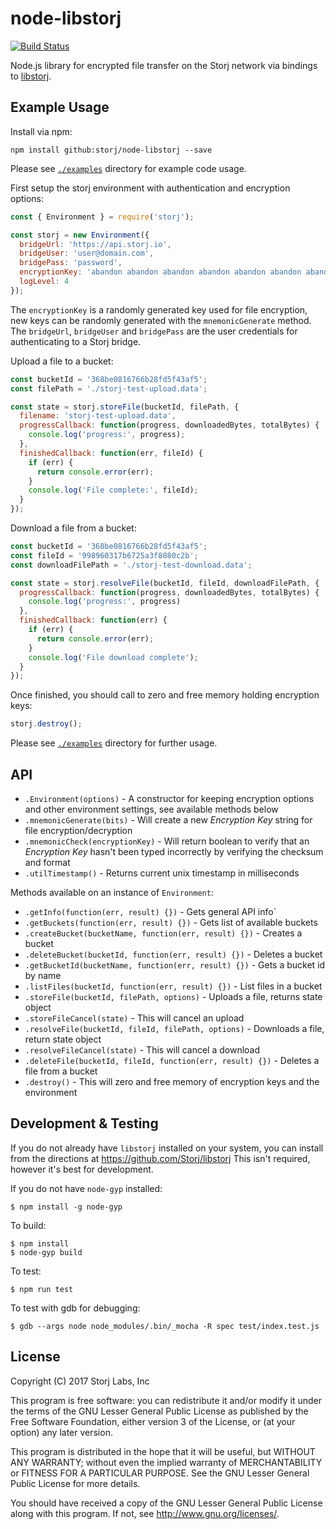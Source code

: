# node-libstorj

[![Build Status](https://travis-ci.org/Storj/node-libstorj.svg?branch=master)](https://travis-ci.org/Storj/node-libstorj)

Node.js library for encrypted file transfer on the Storj network via bindings to [libstorj](https://github.com/Storj/libstorj).

## Example Usage

Install via npm:
```
npm install github:storj/node-libstorj --save
```

Please see [`./examples`](/examples) directory for example code usage.

First setup the storj environment with authentication and encryption options:

```js
const { Environment } = require('storj');

const storj = new Environment({
  bridgeUrl: 'https://api.storj.io',
  bridgeUser: 'user@domain.com',
  bridgePass: 'password',
  encryptionKey: 'abandon abandon abandon abandon abandon abandon abandon abandon abandon abandon abandon about',
  logLevel: 4
});
```

The `encryptionKey` is a randomly generated key used for file encryption, new keys can be randomly generated with the `mnemonicGenerate` method. The `bridgeUrl`, `bridgeUser` and `bridgePass` are the user credentials for authenticating to a Storj bridge.

Upload a file to a bucket:
```js
const bucketId = '368be0816766b28fd5f43af5';
const filePath = './storj-test-upload.data';

const state = storj.storeFile(bucketId, filePath, {
  filename: 'storj-test-upload.data',
  progressCallback: function(progress, downloadedBytes, totalBytes) {
    console.log('progress:', progress);
  },
  finishedCallback: function(err, fileId) {
    if (err) {
      return console.error(err);
    }
    console.log('File complete:', fileId);
  }
});

```

Download a file from a bucket:

```js
const bucketId = '368be0816766b28fd5f43af5';
const fileId = '998960317b6725a3f8080c2b';
const downloadFilePath = './storj-test-download.data';

const state = storj.resolveFile(bucketId, fileId, downloadFilePath, {
  progressCallback: function(progress, downloadedBytes, totalBytes) {
    console.log('progress:', progress)
  },
  finishedCallback: function(err) {
    if (err) {
      return console.error(err);
    }
    console.log('File download complete');
  }
});
```

Once finished, you should call to zero and free memory holding encryption keys:

```js
storj.destroy();
```

Please see [`./examples`](/examples) directory for further usage.

## API

- `.Environment(options)` - A constructor for keeping encryption options and other environment settings, see available methods below
- `.mnemonicGenerate(bits)` - Will create a new *Encryption Key* string for file encryption/decryption
- `.mnemonicCheck(encryptionKey)` - Will return boolean to verify that an *Encryption Key* hasn't been typed incorrectly by verifying the checksum and format
- `.utilTimestamp()` - Returns current unix timestamp in milliseconds

Methods available on an instance of `Environment`:

- `.getInfo(function(err, result) {})` - Gets general API info`
- `.getBuckets(function(err, result) {})` - Gets list of available buckets
- `.createBucket(bucketName, function(err, result) {})` - Creates a bucket
- `.deleteBucket(bucketId, function(err, result) {})` - Deletes a bucket
- `.getBucketId(bucketName, function(err, result) {})` - Gets a bucket id by name
- `.listFiles(bucketId, function(err, result) {})` - List files in a bucket
- `.storeFile(bucketId, filePath, options)` - Uploads a file, returns state object
- `.storeFileCancel(state)` - This will cancel an upload
- `.resolveFile(bucketId, fileId, filePath, options)` - Downloads a file, return state object
- `.resolveFileCancel(state)` - This will cancel a download
- `.deleteFile(bucketId, fileId, function(err, result) {})` - Deletes a file from a bucket
- `.destroy()` - This will zero and free memory of encryption keys and the environment

## Development & Testing

If you do not already have `libstorj` installed on your system, you can install from the directions at https://github.com/Storj/libstorj This isn't required, however it's best for development.

If you do not have `node-gyp` installed:

```
$ npm install -g node-gyp
```

To build:

```
$ npm install
$ node-gyp build
```

To test:

```
$ npm run test
```

To test with gdb for debugging:
```
$ gdb --args node node_modules/.bin/_mocha -R spec test/index.test.js
```

## License

Copyright (C) 2017 Storj Labs, Inc

This program is free software: you can redistribute it and/or modify
it under the terms of the GNU Lesser General Public License as published by
the Free Software Foundation, either version 3 of the License, or
(at your option) any later version.

This program is distributed in the hope that it will be useful,
but WITHOUT ANY WARRANTY; without even the implied warranty of
MERCHANTABILITY or FITNESS FOR A PARTICULAR PURPOSE.  See the
GNU Lesser General Public License for more details.

You should have received a copy of the GNU Lesser General Public License
along with this program.  If not, see <http://www.gnu.org/licenses/>.
